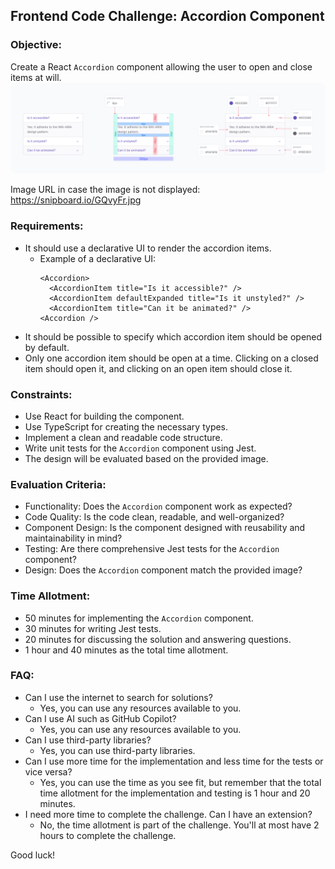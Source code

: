 ## Frontend Code Challenge: Accordion Component

### Objective:
Create a React `Accordion` component allowing the user to open and close items at will.<br />
![Accordion.png](Accordion.png)

Image URL in case the image is not displayed: https://snipboard.io/GQvyFr.jpg

### Requirements:
- It should use a declarative UI to render the accordion items.
  - Example of a declarative UI:
    ```
    <Accordion>
      <AccordionItem title="Is it accessible?" />
      <AccordionItem defaultExpanded title="Is it unstyled?" />
      <AccordionItem title="Can it be animated?" />
    <Accordion />
    ```
- It should be possible to specify which accordion item should be opened by default.
- Only one accordion item should be open at a time. Clicking on a closed item should open it, and clicking on an open item should close it.

### Constraints:
- Use React for building the component.
- Use TypeScript for creating the necessary types.
- Implement a clean and readable code structure.
- Write unit tests for the `Accordion` component using Jest.
- The design will be evaluated based on the provided image.

### Evaluation Criteria:
- Functionality: Does the `Accordion` component work as expected?
- Code Quality: Is the code clean, readable, and well-organized?
- Component Design: Is the component designed with reusability and maintainability in mind?
- Testing: Are there comprehensive Jest tests for the `Accordion` component?
- Design: Does the `Accordion` component match the provided image?

### Time Allotment:
- 50 minutes for implementing the `Accordion` component.
- 30 minutes for writing Jest tests.
- 20 minutes for discussing the solution and answering questions.
- 1 hour and 40 minutes as the total time allotment.

### FAQ:
- Can I use the internet to search for solutions?
  - Yes, you can use any resources available to you.
- Can I use AI such as GitHub Copilot?
  - Yes, you can use any resources available to you.
- Can I use third-party libraries?
  - Yes, you can use third-party libraries.
- Can I use more time for the implementation and less time for the tests or vice versa?
  - Yes, you can use the time as you see fit, but remember that the total time allotment for the implementation and testing is 1 hour and 20 minutes.
- I need more time to complete the challenge. Can I have an extension?
  - No, the time allotment is part of the challenge. You'll at most have 2 hours to complete the challenge.

Good luck!
